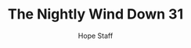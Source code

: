 ---
image: /assets/img/nwd/31_nwd_john_3_16_niv.png
title: The Nightly Wind Down 31
number: 31
categories:
  - The Nightly Wind Down
author: Hope Staff
notes: The Nightly Wind Down 31
embed: >-
  EMBED_GOES_HERE
transcript: >-
  SOME LINES OF TEXT START HERE
---